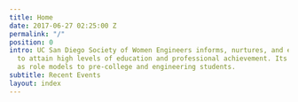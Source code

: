```yaml
---
title: Home
date: 2017-06-27 02:25:00 Z
permalink: "/"
position: 0
intro: UC San Diego Society of Women Engineers informs, nurtures, and encourages women
  to attain high levels of education and professional achievement. Its members serve
  as role models to pre-college and engineering students.
subtitle: Recent Events
layout: index
---
```


